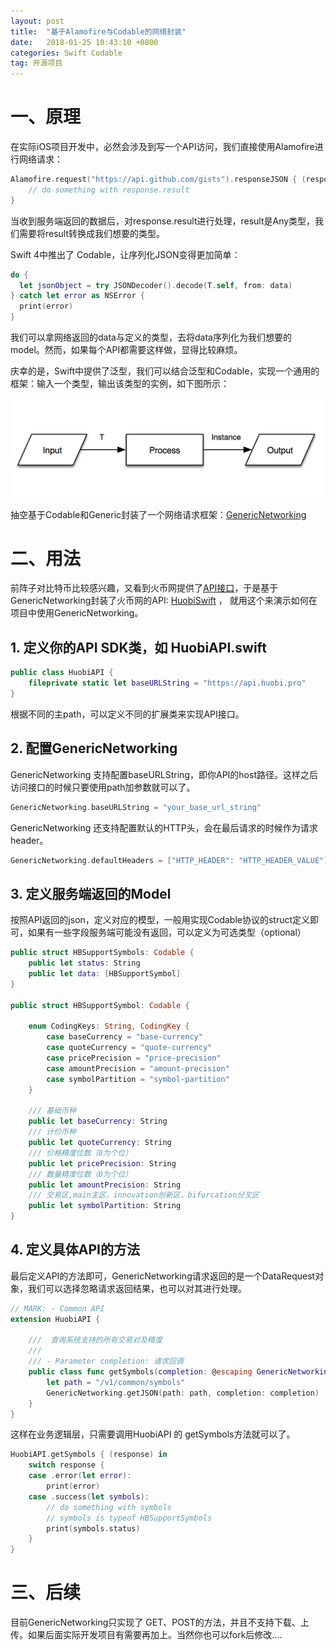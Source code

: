 ```yaml
---
layout: post
title:  "基于Alamofire与Codable的网络封装"
date:   2018-01-25 10:43:10 +0800
categories: Swift Codable
tag: 开源项目
---
```


# 一、原理

在实际iOS项目开发中，必然会涉及到写一个API访问，我们直接使用Alamofire进行网络请求：

```swift
Alamofire.request("https://api.github.com/gists").responseJSON { (response) in
    // do something with response.result
}
```

当收到服务端返回的数据后，对response.result进行处理，result是Any类型，我们需要将result转换成我们想要的类型。

Swift 4中推出了 Codable，让序列化JSON变得更加简单：

```swift
do {
  let jsonObject = try JSONDecoder().decode(T.self, from: data)
} catch let error as NSError {
  print(error)
}
```

我们可以拿网络返回的data与定义的类型，去将data序列化为我们想要的model。然而，如果每个API都需要这样做，显得比较麻烦。

庆幸的是，Swift中提供了泛型，我们可以结合泛型和Codable，实现一个通用的框架：输入一个类型，输出该类型的实例，如下图所示：

![](/assets/images/generic-networking-flow.jpg)

抽空基于Codable和Generic封装了一个网络请求框架：[GenericNetworking](https://github.com/alexiscn/GenericNetworking)

# 二、用法

前阵子对比特币比较感兴趣，又看到火币网提供了[API接口](https://github.com/huobiapi/API_Docs/wiki/REST_introduction)，于是基于GenericNetworking封装了火币网的API: [HuobiSwift](https://github.com/alexiscn/HuobiMac/tree/master/DevelopmentPods/HuobiSwift) ， 就用这个来演示如何在项目中使用GenericNetworking。

## 1. 定义你的API SDK类，如 HuobiAPI.swift

```swift
public class HuobiAPI {
    fileprivate static let baseURLString = "https://api.huobi.pro"
}
```

根据不同的主path，可以定义不同的扩展类来实现API接口。

## 2. 配置GenericNetworking

GenericNetworking 支持配置baseURLString，即你API的host路径。这样之后访问接口的时候只要使用path加参数就可以了。

```swift
GenericNetworking.baseURLString = "your_base_url_string"
```

GenericNetworking 还支持配置默认的HTTP头，会在最后请求的时候作为请求header。

```swift
GenericNetworking.defaultHeaders = ["HTTP_HEADER": "HTTP_HEADER_VALUE"]
```


## 3. 定义服务端返回的Model

按照API返回的json，定义对应的模型，一般用实现Codable协议的struct定义即可，如果有一些字段服务端可能没有返回，可以定义为可选类型（optional）

```swift
public struct HBSupportSymbols: Codable {
    public let status: String
    public let data: [HBSupportSymbol]
}

public struct HBSupportSymbol: Codable {
    
    enum CodingKeys: String, CodingKey {
        case baseCurrency = "base-currency"
        case quoteCurrency = "quote-currency"
        case pricePrecision = "price-precision"
        case amountPrecision = "amount-precision"
        case symbolPartition = "symbol-partition"
    }
    
    /// 基础币种
    public let baseCurrency: String
    /// 计价币种
    public let quoteCurrency: String
    /// 价格精度位数（0为个位）
    public let pricePrecision: String
    /// 数量精度位数（0为个位）
    public let amountPrecision: String
    /// 交易区,main主区，innovation创新区，bifurcation分叉区
    public let symbolPartition: String
}
```

## 4. 定义具体API的方法

最后定义API的方法即可，GenericNetworking请求返回的是一个DataRequest对象，我们可以选择忽略请求返回结果，也可以对其进行处理。

```swift 
// MARK: - Common API
extension HuobiAPI {
    
    ///  查询系统支持的所有交易对及精度
    ///
    /// - Parameter completion: 请求回调
    public class func getSymbols(completion: @escaping GenericNetworkingCompletion<HBSupportSymbols>) {
        let path = "/v1/common/symbols"
        GenericNetworking.getJSON(path: path, completion: completion)
    }
}
```

这样在业务逻辑层，只需要调用HuobiAPI 的 getSymbols方法就可以了。

```swift
HuobiAPI.getSymbols { (response) in
    switch response {
    case .error(let error):
        print(error)
    case .success(let symbols):
        // do something with symbols
        // symbols is typeof HBSupportSymbols
        print(symbols.status)
    }
}
```

# 三、后续

目前GenericNetworking只实现了 GET、POST的方法，并且不支持下载、上传。如果后面实际开发项目有需要再加上。当然你也可以fork后修改....